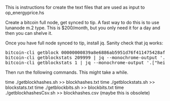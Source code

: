 This is instructions for create the text files that are used as input to op_energyprice.hs

Create a bitcoin full node, get synced to tip. A fast way to do this is to use lunanode m.2 type. This is $200/month, but you only need it for a day and then you can shelve it.

Once you have full node synced to tip, install jq. Sanity check that jq works:


<pre>
bitcoin-cli getblock 00000000839a8e6886ab5951d76f411475428afc90947ee320161bbf18eb6048 | jq --monochrome-output '.["height","hash", "bits","difficulty","chainwork"]'
bitcoin-cli getblockstats 209999 | jq --monochrome-output '.["height","blockhash","subsidy","totalfee","time","mediantime"]'
bitcoin-cli getblockstats 1 | jq --monochrome-output '.["height","blockhash"]'
</pre>

Then run the following commands. This might take a while. 


time ./getblockhashes.sh >> blockhashes.txt
time ./getblockstats.sh >> blockstats.txt
time ./getblockbits.sh >> blockbits.txt
time ./getblockhashesCsv.sh >> blockhashes.csv (maybe this is obsolete)
